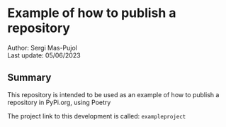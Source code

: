 # Example of how to publish a repository

Author: Sergi Mas-Pujol \
Last update: 05/06/2023

## Summary 

This repository is intended to be used as an example of how to publish a 
repository in PyPi.org, using Poetry

The project link to this development is called: 
``
exampleproject
``
